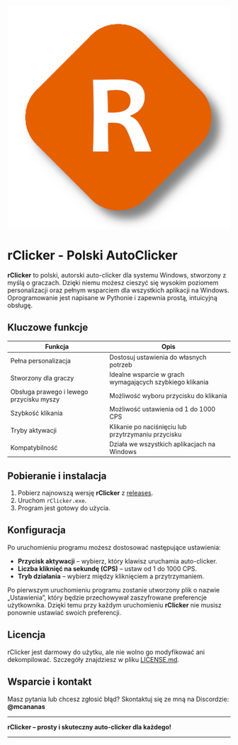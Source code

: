 ![Alternatywny tekst](./Ikona.png)
# rClicker - Polski AutoClicker

**rClicker** to polski, autorski auto-clicker dla systemu Windows, stworzony z myślą o graczach. Dzięki niemu możesz cieszyć się wysokim poziomem personalizacji oraz pełnym wsparciem dla wszystkich aplikacji na Windows. Oprogramowanie jest napisane w Pythonie i zapewnia prostą, intuicyjną obsługę.

## Kluczowe funkcje

| Funkcja | Opis |
|---------|------|
| Pełna personalizacja | Dostosuj ustawienia do własnych potrzeb |
| Stworzony dla graczy | Idealne wsparcie w grach wymagających szybkiego klikania |
| Obsługa prawego i lewego przycisku myszy | Możliwość wyboru przycisku do klikania |
| Szybkość klikania | Możliwość ustawienia od 1 do 1000 CPS |
| Tryby aktywacji | Klikanie po naciśnięciu lub przytrzymaniu przycisku |
| Kompatybilność | Działa we wszystkich aplikacjach na Windows |

## Pobieranie i instalacja

1. Pobierz najnowszą wersję **rClicker** z [releases](https://github.com/mcAnanas/rClicker/releases).
2. Uruchom `rClicker.exe`.
3. Program jest gotowy do użycia.

## Konfiguracja

Po uruchomieniu programu możesz dostosować następujące ustawienia:
- **Przycisk aktywacji** – wybierz, który klawisz uruchamia auto-clicker.
- **Liczba kliknięć na sekundę (CPS)** – ustaw od 1 do 1000 CPS.
- **Tryb działania** – wybierz między kliknięciem a przytrzymaniem.

Po pierwszym uruchomieniu programu zostanie utworzony plik o nazwie „Ustawienia”, który będzie przechowywał zaszyfrowane preferencje użytkownika. Dzięki temu przy każdym uruchomieniu **rClicker** nie musisz ponownie ustawiać swoich preferencji.

## Licencja

rClicker jest darmowy do użytku, ale nie wolno go modyfikować ani dekompilować. Szczegóły znajdziesz w pliku [LICENSE.md](./LICENSE.md).

## Wsparcie i kontakt

Masz pytania lub chcesz zgłosić błąd? Skontaktuj się ze mną na Discordzie: **@mcananas**

---
**rClicker – prosty i skuteczny auto-clicker dla każdego!**

---
